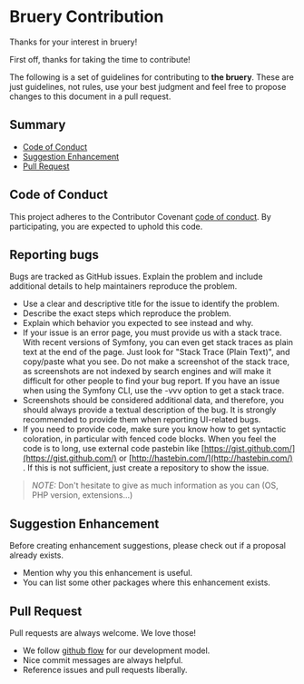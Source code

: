 # Bruery Contribution

Thanks for your interest in bruery!

First off, thanks for taking the time to contribute!

The following is a set of guidelines for contributing to **the bruery**. These are just guidelines, not rules, use your best judgment and feel free to propose changes to this document in a pull request.

## Summary

* [Code of Conduct](#code-of-conduct)
* [Suggestion Enhancement](#suggestion-enhancement)
* [Pull Request](#pull-request)

## Code of Conduct

This project adheres to the Contributor Covenant [code of conduct](CODE_OF_CONDUCT.md). By participating, you are expected to uphold this code.


## Reporting bugs

Bugs are tracked as GitHub issues. Explain the problem and include additional details to help maintainers reproduce the problem.

 - Use a clear and descriptive title for the issue to identify the problem.
 - Describe the exact steps which reproduce the problem.
 - Explain which behavior you expected to see instead and why.
 - If your issue is an error page, you must provide us with a stack trace. With recent versions of Symfony, you can even get stack traces as plain text at the end of the page. Just look for "Stack Trace (Plain Text)", and copy/paste what you see. Do not make a screenshot of the stack trace, as screenshots are not indexed by search engines and will make it difficult for other people to find your bug report. If you have an issue when using the Symfony CLI, use the -vvv option to get a stack trace.
 - Screenshots should be considered additional data, and therefore, you should always provide a textual description of the bug. It is strongly recommended to provide them when reporting UI-related bugs.
 - If you need to provide code, make sure you know how to get syntactic coloration, in particular with fenced code blocks. When you feel the code is to long, use external code pastebin like [https://gist.github.com/](https://gist.github.com/) or [http://hastebin.com/](http://hastebin.com/) . If this is not sufficient, just create a repository to show the issue.
 
 > _NOTE:_ Don't hesitate to give as much information as you can (OS, PHP version, extensions...)
 
## Suggestion Enhancement
 
 Before creating enhancement suggestions, please check out if a proposal already exists.
 
  - Mention why you this enhancement is useful.
  - You can list some other packages where this enhancement exists.
  
## Pull Request

Pull requests are always welcome. We love those!

  - We follow [github flow](https://guides.github.com/introduction/flow/) for our development model.
  - Nice commit messages are always helpful.
  - Reference issues and pull requests liberally.